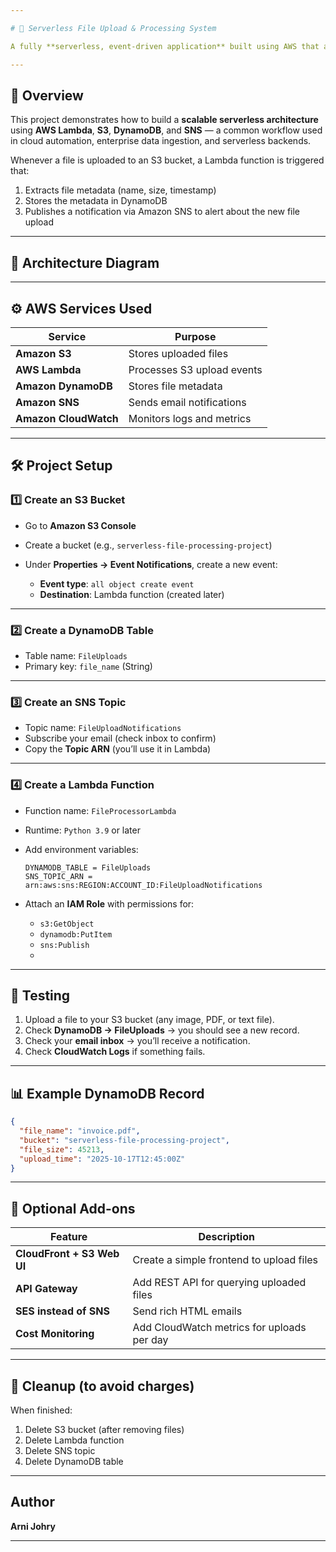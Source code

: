 ```yaml
---

# 📁 Serverless File Upload & Processing System

A fully **serverless, event-driven application** built using AWS that automatically processes uploaded files, extracts metadata, stores details in **DynamoDB**, and sends **real-time notifications** via SNS.

---
```


## 🚀 Overview

This project demonstrates how to build a **scalable serverless architecture** using **AWS Lambda**, **S3**, **DynamoDB**, and **SNS** — a common workflow used in cloud automation, enterprise data ingestion, and serverless backends.

Whenever a file is uploaded to an S3 bucket, a Lambda function is triggered that:

1. Extracts file metadata (name, size, timestamp)
2. Stores the metadata in DynamoDB
3. Publishes a notification via Amazon SNS to alert about the new file upload

---

## 🧩 Architecture Diagram



---

## ⚙️ AWS Services Used

| Service               | Purpose                    |
| --------------------- | -------------------------- |
| **Amazon S3**         | Stores uploaded files      |
| **AWS Lambda**        | Processes S3 upload events |
| **Amazon DynamoDB**   | Stores file metadata       |
| **Amazon SNS**        | Sends email notifications  |
| **Amazon CloudWatch** | Monitors logs and metrics  |

---

## 🛠️ Project Setup

### 1️⃣ Create an S3 Bucket

* Go to **Amazon S3 Console**
* Create a bucket (e.g., `serverless-file-processing-project`)
* Under **Properties → Event Notifications**, create a new event:

  * **Event type**: `all object create event`
  * **Destination**: Lambda function (created later)

---

### 2️⃣ Create a DynamoDB Table

* Table name: `FileUploads`
* Primary key: `file_name` (String)

---

### 3️⃣ Create an SNS Topic

* Topic name: `FileUploadNotifications`
* Subscribe your email (check inbox to confirm)
* Copy the **Topic ARN** (you’ll use it in Lambda)

---

### 4️⃣ Create a Lambda Function

* Function name: `FileProcessorLambda`
* Runtime: `Python 3.9` or later
* Add environment variables:

  ```
  DYNAMODB_TABLE = FileUploads
  SNS_TOPIC_ARN = arn:aws:sns:REGION:ACCOUNT_ID:FileUploadNotifications
  ```
* Attach an **IAM Role** with permissions for:

  * `s3:GetObject`
  * `dynamodb:PutItem`
  * `sns:Publish`
  * 
---

## 🧪 Testing

1. Upload a file to your S3 bucket (any image, PDF, or text file).
2. Check **DynamoDB → FileUploads** → you should see a new record.
3. Check your **email inbox** → you’ll receive a notification.
4. Check **CloudWatch Logs** if something fails.

---

## 📊 Example DynamoDB Record

```json
{
  "file_name": "invoice.pdf",
  "bucket": "serverless-file-processing-project",
  "file_size": 45213,
  "upload_time": "2025-10-17T12:45:00Z"
}
```

---

## 🧰 Optional Add-ons

| Feature                    | Description                                |
| -------------------------- | ------------------------------------------ |
| **CloudFront + S3 Web UI** | Create a simple frontend to upload files   |
| **API Gateway**            | Add REST API for querying uploaded files   |
| **SES instead of SNS**     | Send rich HTML emails                      |
| **Cost Monitoring**        | Add CloudWatch metrics for uploads per day |

---

## 🧼 Cleanup (to avoid charges)

When finished:

1. Delete S3 bucket (after removing files)
2. Delete Lambda function
3. Delete SNS topic
4. Delete DynamoDB table

---

## Author

**Arni Johry**

---
